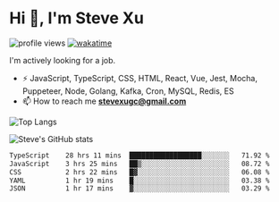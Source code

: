 # Hi 👋, I'm Steve Xu

![profile views](https://komarev.com/ghpvc/?username=nusr&color=green)
[![wakatime](https://wakatime.com/badge/user/0653cda0-f622-4930-8974-c19a957fc488.svg)](https://wakatime.com/@0653cda0-f622-4930-8974-c19a957fc488)

I'm actively looking for a job.

- ⚡ JavaScript, TypeScript, CSS, HTML, React, Vue, Jest, Mocha,
Puppeteer, Node, Golang, Kafka, Cron, MySQL, Redis, ES
- 📫 How to reach me **stevexugc@gmail.com**

![Top Langs](https://github-readme-stats.vercel.app/api/top-langs/?username=nusr&langs_count=8&layout=compact)

![Steve's GitHub stats](https://github-readme-stats.vercel.app/api?username=nusr&show_icons=true)

<!--START_SECTION:waka-->

```txt
TypeScript    28 hrs 11 mins  ██████████████████░░░░░░░   71.92 %
JavaScript    3 hrs 25 mins   ██▒░░░░░░░░░░░░░░░░░░░░░░   08.72 %
CSS           2 hrs 22 mins   █▓░░░░░░░░░░░░░░░░░░░░░░░   06.08 %
YAML          1 hr 19 mins    █░░░░░░░░░░░░░░░░░░░░░░░░   03.38 %
JSON          1 hr 17 mins    ▓░░░░░░░░░░░░░░░░░░░░░░░░   03.29 %
```

<!--END_SECTION:waka-->
